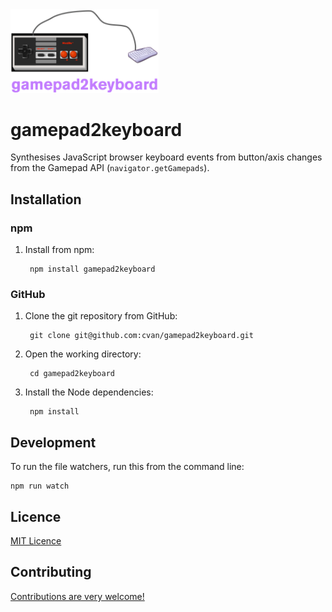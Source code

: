 <img src="img/gamepad2keyboard-logo.png" width="47.1%" alt="gamepad2keyboard" title="gamepad2keyboard">

# gamepad2keyboard

Synthesises JavaScript browser keyboard events from button/axis changes from the Gamepad API (`navigator.getGamepads`).


## Installation

### npm

1. Install from npm:

        npm install gamepad2keyboard

### GitHub

1. Clone the git repository from GitHub:

        git clone git@github.com:cvan/gamepad2keyboard.git

2. Open the working directory:

        cd gamepad2keyboard

3. Install the Node dependencies:

        npm install


## Development

To run the file watchers, run this from the command line:

    npm run watch


## Licence

[MIT Licence](LICENCE)


## Contributing

[Contributions are very welcome!](CONTRIBUTING.md)
